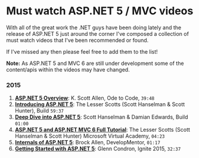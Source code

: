 # Must watch ASP.NET 5 / MVC videos

With all of the great work the .NET guys have been doing lately and the release of ASP.NET 5 just around the corner I've composed a collection of must watch videos that I've been recommended or found.

If I've missed any then please feel free to add them to the list!

**Note:** As ASP.NET 5 and MVC 6 are still under development some of the content/apis within the videos may have changed.

### 2015
1. [**ASP.NET 5 Overview**](http://odetocode.com/videos/play/aspnet5-overview): K. Scott Allen, Ode to Code, `39:48`
2. [**Introducing ASP.NET 5**](https://www.youtube.com/watch?v=acZ75rxcxPs): The Lesser Scotts (Scott Hanselman & Scott Hunter), Build `59:37`
3. [**Deep Dive into ASP.NET 5**](https://www.youtube.com/watch?v=G5yHPlpTfHU): Scott Hanselman & Damian Edwards, Build `01:00`
4. [**ASP.NET 5 and ASP.NET MVC 6 Full Tutorial**](https://www.youtube.com/watch?v=P6qSEAsMD2c): The Lesser Scotts (Scott Hanselman & Scott Hunter) Microsoft Virtual Academy, `04:23`
5. [**Internals of ASP.NET 5**](https://www.youtube.com/watch?v=F2xCVGFIxwg): Brock Allen, DevelopMentor, `01:17`
6. [**Getting Started with ASP.NET 5**](https://www.youtube.com/watch?v=YvfMOg4OHVE): Glenn Condron, Ignite 2015, `32:37`
